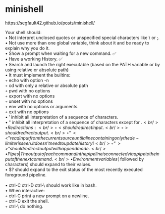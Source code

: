 # minishell

https://segfault42.github.io/posts/minishell/

Your shell should: <br />
• Not interpret unclosed quotes or unspecified special characters like \ or ;. <br />
• Not use more than one global variable, think about it and be ready to explain why you do it. <br />
• Show a prompt when waiting for a new command. ✅ <br />
• Have a working History. ✅ <br /> 
• Search and launch the right executable (based on the PATH variable or by using relative or absolute path) <br />
   • It must implement the builtins: <br />
     ◦ echo with option -n <br />
     ◦ cd with only a relative or absolute path  <br />
     ◦ pwd with no options <br />
     ◦ export with no options <br />
     ◦ unset with no options <br />
     ◦ env with no options or arguments  <br />
     ◦ exit with no options <br />
• ’ inhibit all interpretation of a sequence of characters. <br />
• " inhibit all interpretation of a sequence of characters except for $. <br />
  • Redirections: <br />
   ◦ < should redirect input. <br />
   ◦ > should redirect output. <br />
   ◦ “<<” read input from the current source until a line containing only the de- limiter is seen. it doesn’t need to update history! <br />
   ◦ “>>” should redirect output with append mode. <br />
• Pipes | The output of each command in the pipeline is connected via a pipe to the
input of the next command. <br />
• Environment variables ($ followed by characters) should expand to their values. <br />
• $? should expand to the exit status of the most recently executed foreground pipeline. <br />
<br />
• ctrl-C ctrl-D ctrl-\ should work like in bash. <br />
  • When interactive: <br /> 
    ◦ ctrl-C print a new prompt on a newline. <br />
    ◦ ctrl-D exit the shell.<br />
    ◦ ctrl-\ do nothing. <br />

